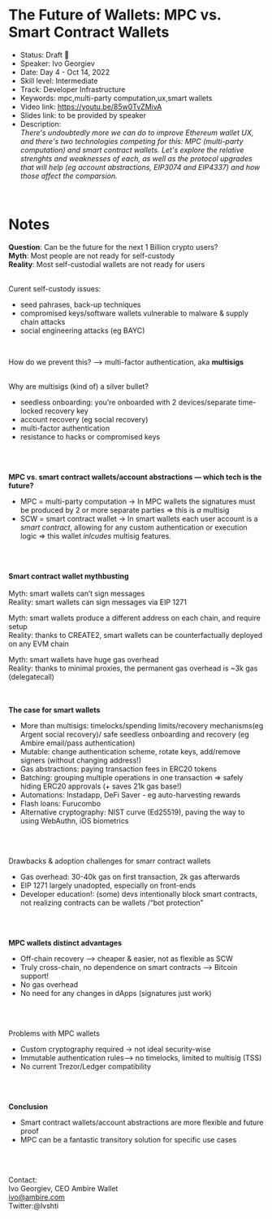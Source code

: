 # The Future of Wallets: MPC vs. Smart Contract Wallets

* Status: Draft 📝
* Speaker: Ivo Georgiev
* Date: Day 4 - Oct 14, 2022
* Skill level: Intermediate
* Track: Developer Infrastructure
* Keywords: mpc,multi-party computation,ux,smart wallets
* Video link: https://youtu.be/85w0TvZMivA
* Slides link: to be provided by speaker
* Description: <br>
_There's undoubtedly more we can do to improve Ethereum wallet UX, and there's two technologies competing for this: MPC (multi-party computation) and smart contract wallets.
Let's explore the relative strenghts and weaknesses of each, as well as the protocol upgrades that will help (eg account abstractions, EIP3074 and EIP4337) and how those affect the comparsion._
<br>

# Notes

**Question**: Can be the future for the next 1 Billion crypto users?<br> 
**Myth**: Most people are not ready for self-custody<br>
**Reality**: Most self-custodial wallets are not ready for users<br>
<br>

Curent self-custody issues:<br>
* seed pahrases, back-up techniques
* compromised keys/software wallets vulnerable to malware & supply chain attacks
* social engineering attacks (eg BAYC)<br>
<br>

How do we prevent this? —> multi-factor authentication, aka **multisigs**<br>
<br>

Why are multisigs (kind of) a silver bullet?<br>
* seedless onboarding: you’re onboarded with 2 devices/separate time-locked recovery key
* account recovery (eg social recovery)
* multi-factor authentication
* resistance to hacks or compromised keys<br>
<br>
<br>

**MPC vs. smart contract wallets/account abstractions — which tech is the future?**
* MPC = multi-party computation -> In MPC wallets the signatures must be produced by 2 or more separate parties => this is _a_ multisig<br>
* SCW = smart contract wallet -> In smart wallets each user account is a *smart contract*, allowing for any custom authentication or execution logic => this wallet _inlcudes_ multisig features. <br>
<br>
<br>

**Smart contract wallet mythbusting**<br>
<br>
Myth: smart wallets can’t sign messages<br>
Reality: smart wallets can sign messages via EIP 1271<br>

Myth: smart wallets produce a different address on each chain, and require setup<br>
Reality: thanks to CREATE2, smart wallets can be counterfactually deployed on any EVM chain<br>

Myth: smart wallets have huge gas overhead<br>
Reality: thanks to minimal proxies, the permanent gas overhead is ~3k gas (delegatecall)<br>
<br>
<br>

**The case for smart wallets**<br>
* More than multisigs: timelocks/spending limits/recovery mechanisms(eg Argent social recovery)/ safe seedless onboarding and recovery (eg Ambire email/pass authentication)
* Mutable: change authentication scheme, rotate keys, add/remove signers (without changing address!)
* Gas abstractions: paying transaction fees in ERC20 tokens
* Batching: grouping multiple operations in one transaction => safely hiding ERC20 approvals (+ saves 21k gas base!)
* Automations: Instadapp, DeFi Saver - eg auto-harvesting rewards
* Flash loans: Furucombo
* Alternative cryptography: NIST curve (Ed25519), paving the way to using WebAuthn, iOS biometrics<br>
<br>
<br>

Drawbacks & adoption challenges for smarr contract wallets<br>
* Gas overhead: 30-40k gas on first transaction, 2k gas afterwards
* EIP 1271 largely unadopted, especially on front-ends
* Developer education!: (some) devs intentionally block smart contracts, not realizing contracts can be wallets /“bot protection”<br>
<br>
<br>

**MPC wallets distinct advantages**<br>
* Off-chain recovery —>  cheaper & easier, not as flexible as SCW
* Truly cross-chain, no dependence on smart contracts —> Bitcoin support!
* No gas overhead
* No need for any changes in dApps (signatures just work)<br>
<br>
<br>

Problems with MPC wallets<br>
* Custom cryptography required -> not ideal security-wise
* Immutable authentication rules—> no timelocks, limited to multisig (TSS)
* No current Trezor/Ledger compatibility<br>
<br>
<br>

**Conclusion**
* Smart contract wallets/account abstractions are more flexible and future proof
* MPC can be a fantastic transitory solution for specific use cases<br>
<br>
<br>

Contact:<br>
Ivo Georgiev, CEO Ambire Wallet<br>
ivo@ambire.com<br>
Twitter:@Ivshti



